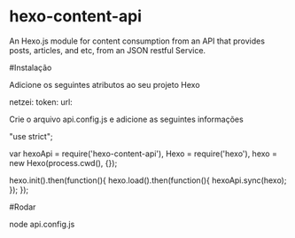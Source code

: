 # hexo-content-api
An Hexo.js module for content consumption from an API that provides posts, articles, and etc, from an JSON restful Service.

#Instalação

Adicione os seguintes atributos ao seu projeto Hexo

netzei:
	token:
	url:

Crie o arquivo api.config.js e adicione as seguintes informações

"use strict";

var hexoApi = require('hexo-content-api'),
    Hexo = require('hexo'),
    hexo = new Hexo(process.cwd(), {});

hexo.init().then(function(){
	hexo.load().then(function(){
		hexoApi.sync(hexo);
    });
});

#Rodar

node api.config.js

